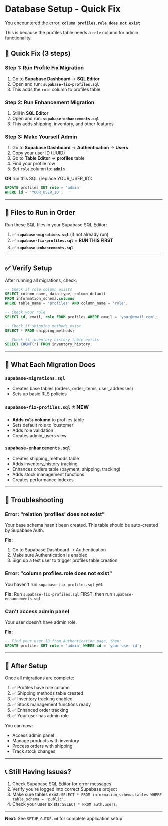 # Database Setup - Quick Fix

You encountered the error: **`column profiles.role does not exist`**

This is because the profiles table needs a `role` column for admin functionality.

## 🔧 Quick Fix (3 steps)

### Step 1: Run Profile Fix Migration
1. Go to **Supabase Dashboard** → **SQL Editor**
2. Open and run: **`supabase-fix-profiles.sql`**
3. This adds the `role` column to profiles table

### Step 2: Run Enhancement Migration
1. Still in **SQL Editor**
2. Open and run: **`supabase-enhancements.sql`**
3. This adds shipping, inventory, and other features

### Step 3: Make Yourself Admin
1. Go to **Supabase Dashboard** → **Authentication** → **Users**
2. Copy your user ID (UUID)
3. Go to **Table Editor** → **profiles** table
4. Find your profile row
5. Set `role` column to: **`admin`**

**OR** run this SQL (replace YOUR_USER_ID):
```sql
UPDATE profiles SET role = 'admin' 
WHERE id = 'YOUR_USER_ID';
```

---

## 📝 Files to Run in Order

Run these SQL files in your Supabase SQL Editor:

1. ✅ **`supabase-migrations.sql`** (if not already run)
2. ✅ **`supabase-fix-profiles.sql`** ⭐ **RUN THIS FIRST**
3. ✅ **`supabase-enhancements.sql`**

---

## ✅ Verify Setup

After running all migrations, check:

```sql
-- Check if role column exists
SELECT column_name, data_type, column_default 
FROM information_schema.columns 
WHERE table_name = 'profiles' AND column_name = 'role';

-- Check your role
SELECT id, email, role FROM profiles WHERE email = 'your@email.com';

-- Check if shipping methods exist
SELECT * FROM shipping_methods;

-- Check if inventory history table exists
SELECT COUNT(*) FROM inventory_history;
```

---

## 🎯 What Each Migration Does

### `supabase-migrations.sql`
- Creates base tables (orders, order_items, user_addresses)
- Sets up basic RLS policies

### `supabase-fix-profiles.sql` ⭐ NEW
- **Adds `role` column** to profiles table
- Sets default role to 'customer'
- Adds role validation
- Creates admin_users view

### `supabase-enhancements.sql`
- Creates shipping_methods table
- Adds inventory_history tracking
- Enhances orders table (payment, shipping, tracking)
- Adds stock management functions
- Creates performance indexes

---

## 🚨 Troubleshooting

### Error: "relation 'profiles' does not exist"
Your base schema hasn't been created. This table should be auto-created by Supabase Auth.

**Fix:**
1. Go to Supabase Dashboard → Authentication
2. Make sure Authentication is enabled
3. Sign up a test user to trigger profiles table creation

### Error: "column profiles.role does not exist"
You haven't run `supabase-fix-profiles.sql` yet.

**Fix:** Run `supabase-fix-profiles.sql` FIRST, then run `supabase-enhancements.sql`

### Can't access admin panel
Your user doesn't have admin role.

**Fix:**
```sql
-- Find your user ID from Authentication page, then:
UPDATE profiles SET role = 'admin' WHERE id = 'your-user-id';
```

---

## 🎉 After Setup

Once all migrations are complete:

1. ✅ Profiles have role column
2. ✅ Shipping methods table created
3. ✅ Inventory tracking enabled
4. ✅ Stock management functions ready
5. ✅ Enhanced order tracking
6. ✅ Your user has admin role

You can now:
- Access admin panel
- Manage products with inventory
- Process orders with shipping
- Track stock changes

---

## 📞 Still Having Issues?

1. Check Supabase SQL Editor for error messages
2. Verify you're logged into correct Supabase project
3. Make sure tables exist: `SELECT * FROM information_schema.tables WHERE table_schema = 'public';`
4. Check your user exists: `SELECT * FROM auth.users;`

---

**Next:** See `SETUP_GUIDE.md` for complete application setup
